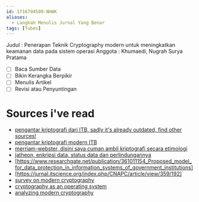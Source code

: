 ```yaml
---
id: 1716794509-NHWK
aliases:
  - Langkah Menulis Jurnal Yang Benar
tags: [Tubes]
---
```

Judul : Penerapan Teknik Cryptography modern untuk meningkatkan keamanan data pada sistem operasi
Anggota : Khumaedi, Nugrah Surya Pratama

- [ ] Baca Sumber Data 
- [ ] Bikin Kerangka Berpikir
- [ ] Menulis Artikel 
- [ ] Revisi atau Penyuntingan

# Sources i've read
- [pengantar kriptografi dari ITB, sadly it's already outdated, find other sources!](https://fa.itb.ac.id/wp-content/uploads/sites/17/2015/03/Pengenalan-Kriptografi-Untuk-Keamanan-Informasi-Compatibility-Mode.pdf)
- [pengantar kriptografi modern ITB](https://informatika.stei.itb.ac.id/~rinaldi.munir/Kriptografi/2022-2023/11-Kripto-modern-2023.pdf)
- [merriam-webster, disini saya cuman ambil kriptografi secara etimologi](https://www.merriam-webster.com/dictionary/cryptography)
- [jatheon, enkripsi data, status data dan perlindungannya](https://jatheon.com/blog/data-at-rest-data-in-motion-data-in-use/)
- [https://www.researchgate.net/publication/361011154_Proposed_model_for_data_protection_in_information_systems_of_government_institutions]
- [https://jurnal.itscience.org/index.php/CNAPC/article/view/359/192]
- [survey on modern cryptography](https://www.researchgate.net/publication/355082344_survey_on_modern_cryptography)
- [cryptography as an operating system](https://sci-hub.se/https://doi.org/10.1145/1124153.1124154)
- [analyzing modern cryptography](https://www.researchgate.net/publication/369013746_Analyzing_Modern_Cryptography_Techniques_and_Reviewing_their_Timeline_2023)

